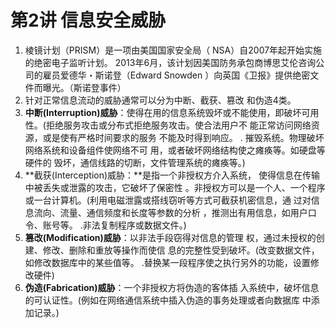# 第2讲 信息安全威胁

1. 棱镜计划（PRISM）是一项由美国国家安全局（ NSA）自2007年起开始实施的绝密电子监听计划。 2013年6月，该计划因美国防务承包商博思艾伦咨询公司的雇员爱德华・斯诺登（Edward Snowden ）向英国《卫报》提供绝密文件而曝光。（斯诺登事件）
2. 针对正常信息流动的威胁通常可以分为中断、截获、篡改 和伪造4类。
3. **中断\(Interruption\)威胁**：使得在用的信息系统毁坏或不能使用，即破坏可用性。\(拒绝服务攻击或分布式拒绝服务攻击。使合法用户不 能正常访问网络资源，或是使有严格时间要求的服务 不能及时得到响应。 . 摧毁系统。物理破坏网络系统和设备组件使网络不可 用，或者破坏网络结构使之瘫痪等。如硬盘等硬件的 毁坏，通信线路的切断，文件管理系统的瘫痪等。\)
4. **截获\(Interception\)威胁：**是指一个非授权方介入系统， 使得信息在传输中被丢失或泄露的攻击，它破坏了保密性 。非授权方可以是一个人、一个程序或一台计算机。\(利用电磁泄露或搭线窃听等方式可截获机密信息，通 过对信息流向、流量、通信频度和长度等参数的分析 ，推测出有用信息，如用户口令、账号等。 .非法复制程序或数据文件。\)
5. **篡改\(Modification\)威胁**：以非法手段窃得对信息的管理 权，通过未授权的创建、修改、删除和重放等操作而使信 息的完整性受到破坏。\(改变数据文件，如修改数据库中的某些值等。 .替换某一段程序使之执行另外的功能，设置修改硬件\)
6. **伪造\(Fabrication\)威胁**：一个非授权方将伪造的客体插 入系统中，破坏信息的可认证性。\(例如在网络通信系统中插入伪造的事务处理或者向数据库 中添加记录。\)


